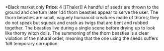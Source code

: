 *Black market only
**Price**: 4 [[Thaler]]
A handful of seeds are thrown to the ground and one turn later 1d4 thorn beasties appear to serve the user. The thorn beasties are small, vaguely humanoid creatures made of thorns; they do not speak but squeak and crack as twigs that are bent and rubbed together. The beasties live during a single scene before drying up to look like thorny witch dolls. The summoning of the thorn beasties is a clear violation of the natural order, meaning that the one using the seeds suffers 1d6 temporary corruption.
